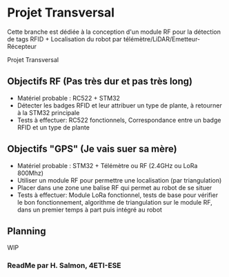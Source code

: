 # Projet Transversal

Cette branche est dédiée à la conception d'un module RF pour la détection de tags RFID + Localisation du robot par télémètre/LiDAR/Emetteur-Récepteur 

Projet Transversal

## Objectifs RF (Pas très dur et pas très long)

- Matériel probable : RC522 + STM32
- Détecter les badges RFID et leur attribuer un type de plante, à retourner à la STM32 principale
- Tests à effectuer: RC522 fonctionnels, Correspondance entre un badge RFID et un type de plante

## Objectifs "GPS" (Je vais suer sa mère)

- Matériel probable : STM32 + Télémètre ou RF (2.4GHz ou LoRa 800Mhz)
- Utiliser un module RF pour permettre une localisation (par triangulation)
- Placer dans une zone une balise RF qui permet au robot de se situer
- Tests à effectuer: Module LoRa fonctionnel, tests de base pour vérifier le bon fonctionnement, algorithme de triangulation sur le module RF, dans un premier temps à part puis intégré au robot

## Planning

WIP

### ReadMe par H. Salmon, 4ETI-ESE
